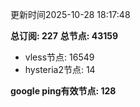 更新时间2025-10-28 18:17:48

**总订阅: 227**
**总节点: 43159**
- vless节点: 16549
- hysteria2节点: 14

**google ping有效节点: 128**
